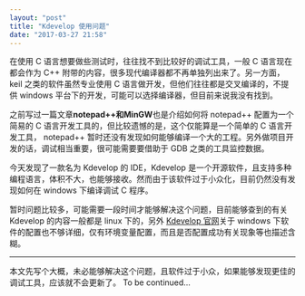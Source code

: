 ```yaml
---
layout: "post"
title: "Kdevelop 使用问题"
date: "2017-03-27 21:58"
---
```


在使用 C 语言想要做些测试时，往往找不到比较好的调试工具，一般 C 语言现在都会作为 C++ 附带的内容，很多现代编译器都不再单独列出来了。另一方面，keil 之类的软件虽然专业使用 C 语言做开发，但他们往往都是交叉编译的，不提供 windows 平台下的开发，可能可以选择编译器，但目前来说我没有找到。

之前写过一篇文章**notepad++和MinGW**也是介绍如何将 notepad++ 配置为一个简易的 C 语言开发工具的，但比较遗憾的是，这个仅能算是一个简单的 C 语言开发工具， notepad++ 暂时还没有发现如何能够编译一个大的工程。另外做项目开发的话，调试相当重要，很可能需要要借助于 GDB 之类的工具监控数据。

今天发现了一款名为 Kdevelop 的 IDE，Kdevelop 是一个开源软件，且支持多种编程语言，体积不大，也能够接收。然而由于该软件过于小众化，目前仍然没有发现如何在 windows 下编译调试 C 程序。

暂时问题比较多，可能需要一段时间才能够解决这个问题，目前能够查到的有关 Kdevelop 的内容一般都是 linux 下的，另外 [Kdevelop 官网](https://userbase.kde.org/KDevelop4/Manual/WindowsSetup)关于 windows 下软件的配置也不够详细，仅有环境变量配置，而且是否配置成功有关现象等也描述含糊。


***

本文先写个大概，未必能够解决这个问题，且软件过于小众，如果能够发现更佳的调试工具，应该就不会更新了。
To be continued...
